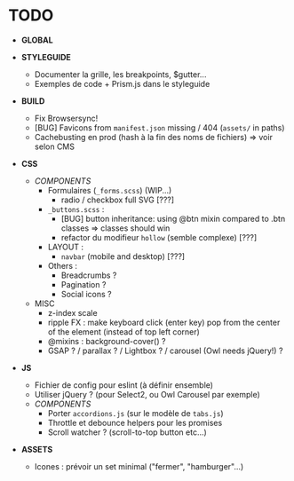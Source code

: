 # TODO

- **GLOBAL**

- **STYLEGUIDE**
  - Documenter la grille, les breakpoints, $gutter...
  - Exemples de code + Prism.js dans le styleguide

- **BUILD**
  - Fix Browsersync!
  - [BUG] Favicons from `manifest.json` missing / 404 (`assets/` in paths)
  - Cachebusting en prod (hash à la fin des noms de fichiers) => voir selon CMS

- **CSS**
  - _COMPONENTS_
    - Formulaires (`_forms.scss`) (WIP...)
      - radio / checkbox full SVG [???]
    - `_buttons.scss` : 
      - [BUG] button inheritance: using @btn mixin compared to .btn classes => classes should win
      - refactor du modifieur `hollow` (semble complexe) [???]
    - LAYOUT :
      - `navbar` (mobile and desktop) [???]
    - Others :
      - Breadcrumbs ?
      - Pagination ?
      - Social icons ?
  - MISC
    - z-index scale
    - ripple FX : make keyboard click (enter key) pop from the center of the element (instead of top left corner)
    - @mixins : background-cover() ?
    - GSAP ? / parallax ? / Lightbox ? / carousel (Owl needs jQuery!) ?

- **JS**
  - Fichier de config pour eslint (à définir ensemble)
  - Utiliser jQuery ? (pour Select2, ou Owl Carousel par exemple)
  - _COMPONENTS_
    - Porter `accordions.js` (sur le modèle de `tabs.js`)
    - Throttle et debounce helpers pour les promises
    - Scroll watcher ? (scroll-to-top button etc...)

- **ASSETS**
  - Icones : prévoir un set minimal ("fermer", "hamburger"...)
